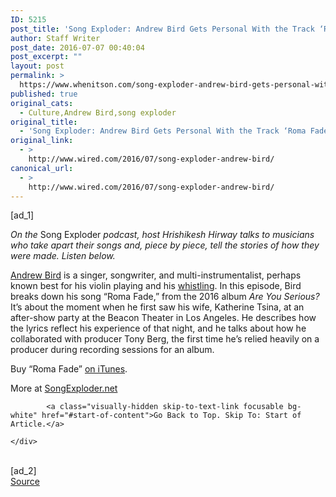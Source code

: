 ```yaml
---
ID: 5215
post_title: 'Song Exploder: Andrew Bird Gets Personal With the Track ‘Roma Fade’'
author: Staff Writer
post_date: 2016-07-07 00:40:04
post_excerpt: ""
layout: post
permalink: >
  https://www.whenitson.com/song-exploder-andrew-bird-gets-personal-with-the-track-roma-fade/
published: true
original_cats:
  - Culture,Andrew Bird,song exploder
original_title:
  - 'Song Exploder: Andrew Bird Gets Personal With the Track ‘Roma Fade’'
original_link:
  - >
    http://www.wired.com/2016/07/song-exploder-andrew-bird/
canonical_url:
  - >
    http://www.wired.com/2016/07/song-exploder-andrew-bird/
---
```

 [ad_1]
<br><div id="start-of-content"><article class="content link-underline relative body-copy" data-js="content" itemprop="articleBody" readability="41.003448275862"><p><em>On the </em>Song Exploder<em> podcast, host Hrishikesh Hirway talks to musicians who take apart their songs and, piece by piece, tell the stories of how they were made. Listen below.</em></p>
<p><a href="http://www.andrewbird.net/" target="_blank">Andrew Bird</a> is a singer, songwriter, and multi-instrumentalist, perhaps known best for his violin playing and his <a href="https://www.youtube.com/watch?v=qrkIxTYymyE&amp;feature=youtu.be&amp;t=1m50s" target="_blank">whistling</a>. In this episode, Bird breaks down his song “Roma Fade,” from the 2016 album <em>Are You Serious?</em> It’s about the moment when he first saw his wife, Katherine Tsina, at an after-show party at the Beacon Theater in Los Angeles. He describes how the lyrics reflect his experience of that night, and he talks about how he collaborated with producer Tony Berg, the first time he’s relied heavily on a producer during recording sessions for an album.</p>

<p>Buy “Roma Fade” <a href="https://itunes.apple.com/us/album/roma-fade/id1079570030?i=1079570044&amp;uo=4&amp;at=10lMg6" target="_blank">on iTunes</a>.</p>
<p>More at <a href="http://songexploder.net/andrew-bird" target="_blank">SongExploder.net</a></p>

			<a class="visually-hidden skip-to-text-link focusable bg-white" href="#start-of-content">Go Back to Top. Skip To: Start of Article.</a>

			
</article>

	</div>
<br>[ad_2]
<br><a href="http://www.wired.com/2016/07/song-exploder-andrew-bird/">Source </a>